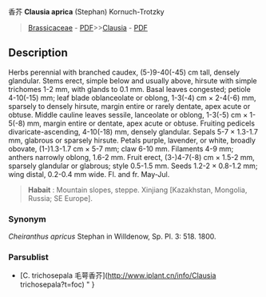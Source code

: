 香芥 **Clausia aprica** (Stephan) Kornuch-Trotzky

> [Brassicaceae](http://www.iplant.cn/info/Brassicaceae?t=foc) - [PDF](http://www.iplant.cn/foc/pdf/Brassicaceae.pdf)>>[Clausia](http://www.iplant.cn/info/Clausia?t=foc) - [PDF](http://www.iplant.cn/foc/pdf/Clausia.pdf)

## Description

Herbs perennial with branched caudex, (5-)9-40(-45) cm tall, densely glandular. Stems erect, simple below and usually above, hirsute with simple trichomes 1-2 mm, with glands to 0.1 mm. Basal leaves congested; petiole 4-10(-15) mm; leaf blade oblanceolate or oblong, 1-3(-4) cm × 2-4(-6) mm, sparsely to densely hirsute, margin entire or rarely dentate, apex acute or obtuse. Middle cauline leaves sessile, lanceolate or oblong, 1-3(-5) cm × 1-5(-8) mm, margin entire or dentate, apex acute or obtuse. Fruiting pedicels divaricate-ascending, 4-10(-18) mm, densely glandular. Sepals 5-7 × 1.3-1.7 mm, glabrous or sparsely hirsute. Petals purple, lavender, or white, broadly obovate, (1-)1.3-1.7 cm × 5-7 mm; claw 6-10 mm. Filaments 4-9 mm; anthers narrowly oblong, 1.6-2 mm. Fruit erect, (3-)4-7(-8) cm × 1.5-2 mm, sparsely glandular or glabrous; style 0.5-1.5 mm. Seeds 1.2-2 × 0.8-1.2 mm; wing distal, 0.2-0.4 mm wide. Fl. and fr. May-Jul.
> **Habait** : 
> Mountain slopes, steppe. Xinjiang [Kazakhstan, Mongolia, Russia; SE Europe].

### Synonym
*Cheiranthus apricus* Stephan in Willdenow, Sp. Pl. 3: 518. 1800.

### Parsublist

* [C.  trichosepala  毛萼香芥](http://www.iplant.cn/info/Clausia trichosepala?t=foc)
"
}